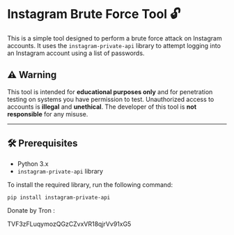 # Instagram Brute Force Tool 🔓

This is a simple tool designed to perform a brute force attack on Instagram accounts. It uses the `instagram-private-api` library to attempt logging into an Instagram account using a list of passwords.

## ⚠️ Warning
This tool is intended for **educational purposes only** and for penetration testing on systems you have permission to test. Unauthorized access to accounts is **illegal** and **unethical**. The developer of this tool is **not responsible** for any misuse.

---

## 🛠️ Prerequisites

- Python 3.x
- `instagram-private-api` library

To install the required library, run the following command:

```bash
pip install instagram-private-api

```

Donate by Tron :

TVF3zFLuqymozQGzCZvxVR18qjrVv91xG5
